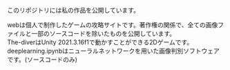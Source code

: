 このリポジトリには私の作品を公開しています。  
  
webは個人で制作したゲームの攻略サイトです。著作権の関係で、全ての画像ファイルと一部のソースコードを除いたものを公開しています。  
The-diverはUnity 2021.3.16f1で動かすことができる2Dゲームです。  
deeplearning.ipynbはニューラルネットワークを用いた画像判別ソフトウェアです。(ソースコードのみ)
